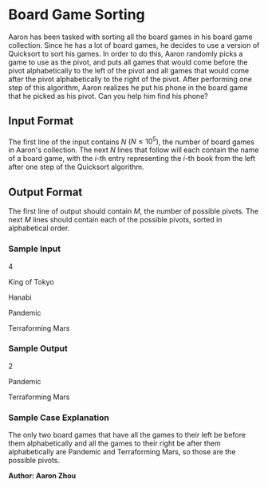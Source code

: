 # Board Game Sorting

Aaron has been tasked with sorting all the board games in his board game collection.
Since he has a lot of board games, he decides to use a version of Quicksort to sort
his games. In order to do this, Aaron randomly picks a game to use as the pivot,
and puts all games that would come before the pivot alphabetically to the left of 
the pivot and all games that would come after the pivot alphabetically to the right
of the pivot. After performing one step of this algorithm, Aaron realizes he put his 
phone in the board game that he picked as his pivot. Can you help him find his phone?

## Input Format

The first line of the input contains $N$ $(N \leq 10^5)$, the number of board games in Aaron's collection. 
The next $N$ lines that follow will each contain the name of a board game, with the $i$-th
entry representing the $i$-th book from the left after one step of the Quicksort algorithm. 

## Output Format

The first line of output should contain $M$, the number of possible pivots. The next $M$
lines should contain each of the possible pivots, sorted in alphabetical order. 

### Sample Input

4

King of Tokyo

Hanabi

Pandemic

Terraforming Mars

### Sample Output

2

Pandemic

Terraforming Mars



### Sample Case Explanation

The only two board games that have all the games to their left be before them alphabetically and all the games to their
right be after them alphabetically are Pandemic and Terraforming Mars, so those are the possible pivots. 

**Author: Aaron Zhou**
